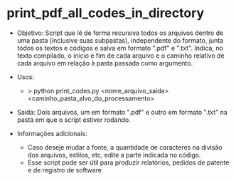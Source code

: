 # print_pdf_all_codes_in_directory

- Objetivo: Script que lê de forma recursiva todos os arquivos dentro de uma pasta (inclusive suas subpastas), independente do formato, junta todos os textos e códigos e salva em formato ".pdf" e ".txt". Indica, no texto compilado, o início e fim de cada arquivo e o caminho relativo de cada arquivo em relação à pasta passada como argumento.

- Usos: 
	- \> python print_codes.py <nome_arquivo_saída> <caminho_pasta_alvo_do_processamento>

- Saída: Dois arquivos, um em formato ".pdf" e outro em formato ".txt" na pasta em que o script estiver rodando.

- Informações adicionais: 
	
	- Caso deseje mudar a fonte, a quantidade de caracteres na divisão dos arquivos, estilos, etc, edite a parte indicada no código.
	- Esse script pode ser útil para produzir relatórios, pedidos de patente e de registro de software

